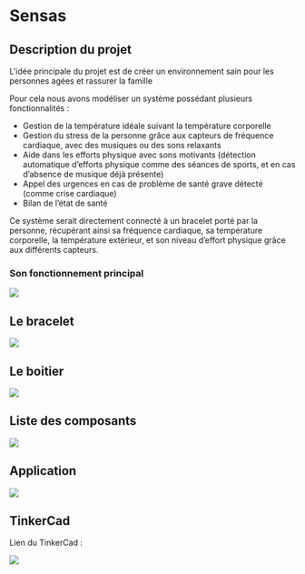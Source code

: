 # Sensas

## Description du projet
<p> L'idée principale du projet est de créer un environnement sain pour les personnes agées et rassurer la famille</p>
<p>Pour cela nous avons modéliser un système possédant plusieurs fonctionnalités : </p>

* Gestion de la température idéale suivant la température corporelle
* Gestion du stress de la personne grâce aux capteurs de fréquence cardiaque, avec des musiques ou des sons relaxants
* Aide dans les efforts physique avec sons motivants (détection automatique d’efforts physique comme des séances de sports, et en cas d’absence de musique déjà présente)
* Appel des urgences en cas de problème de santé grave détecté (comme crise cardiaque)
* Bilan de l’état de santé

<p>Ce système serait directement connecté à un bracelet porté par la personne, récupérant ainsi sa fréquence cardiaque, sa température corporelle, la température extérieur, et son niveau d’effort physique grâce aux différents capteurs.</p>


### Son fonctionnement principal 
<img src="https://github.com/Amuthu98/IOT_BIG_DATA/Image/fonctionnement_principal.png"/>

## Le bracelet
<img src="https://github.com/Amuthu98/IOT_BIG_DATA/Image/bracelet.png"/>

## Le boitier
<img src="https://github.com/Amuthu98/IOT_BIG_DATA/Image/boitier.png"/>

## Liste des composants
<img src="https://github.com/Amuthu98/IOT_BIG_DATA/Image/liste_objet_2.png"/>

## Application
<img src="https://github.com/Amuthu98/IOT_BIG_DATA/Image/application.png"/>

## TinkerCad
Lien du TinkerCad : 

<img src="https://github.com/Amuthu98/IOT_BIG_DATA/Image/Start_Simulating_3.png"/>